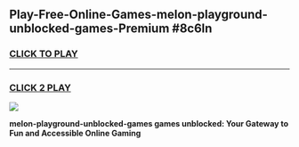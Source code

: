 
## Play-Free-Online-Games-melon-playground-unblocked-games-Premium #8c6ln
<h3>
<a href="https://premium.freeplayer.one?title=melon-playground-unblocked-games&ref=8M">CLICK TO PLAY</a></h3>
<hr>

<h3>
<a href="https://premium.freeplayer.one?title=melon-playground-unblocked-games&ref=8M">CLICK 2 PLAY</a>
  
</h3>

<a href="https://premium.freeplayer.one?title=melon-playground-unblocked-games&ref=8M"><img src="https://clearcache.store/games.png"></a>


**melon-playground-unblocked-games games unblocked: Your Gateway to Fun and Accessible Online Gaming**
